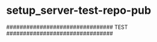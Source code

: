 # setup_server-test-repo-pub
################################
TEST
################################
